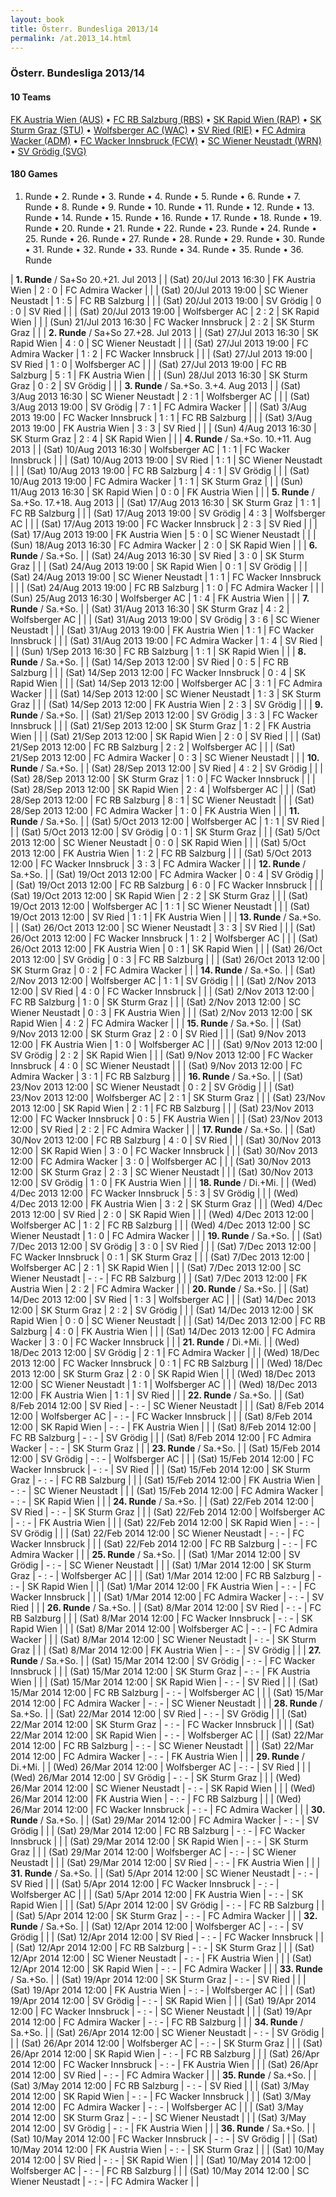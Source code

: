 ```yaml
---
layout: book
title: Österr. Bundesliga 2013/14
permalink: /at.2013_14.html
---
```



### Österr. Bundesliga 2013/14


#### 10 Teams


 [FK Austria Wien (AUS)](at.html#austria)   •  [FC RB Salzburg (RBS)](at.html#salzburg)   •  [SK Rapid Wien (RAP)](at.html#rapid)   •  [SK Sturm Graz (STU)](at.html#sturm)   •  [Wolfsberger AC (WAC)](at.html#wac)   •  [SV Ried (RIE)](at.html#ried)   •  [FC Admira Wacker (ADM)](at.html#admira)   •  [FC Wacker Innsbruck (FCW)](at.html#innsbruck)   •  [SC Wiener Neustadt (WRN)](at.html#wrneustadt)   •  [SV Grödig (SVG)](at.html#groedig)  


 



#### 180 Games

 1. Runde •  2. Runde •  3. Runde •  4. Runde •  5. Runde •  6. Runde •  7. Runde •  8. Runde •  9. Runde •  10. Runde •  11. Runde •  12. Runde •  13. Runde •  14. Runde •  15. Runde •  16. Runde •  17. Runde •  18. Runde •  19. Runde •  20. Runde •  21. Runde •  22. Runde •  23. Runde •  24. Runde •  25. Runde •  26. Runde •  27. Runde •  28. Runde •  29. Runde •  30. Runde •  31. Runde •  32. Runde •  33. Runde •  34. Runde •  35. Runde •  36. Runde


| **1. Runde** / Sa+So 20.+21. Jul 2013 |
| (Sat) 20/Jul 2013 16:30 | FK Austria Wien | 2 : 0 | FC Admira Wacker |  |
| (Sat) 20/Jul 2013 19:00 | SC Wiener Neustadt | 1 : 5 | FC RB Salzburg |  |
| (Sat) 20/Jul 2013 19:00 | SV Grödig | 0 : 0 | SV Ried |  |
| (Sat) 20/Jul 2013 19:00 | Wolfsberger AC | 2 : 2 | SK Rapid Wien |  |
| (Sun) 21/Jul 2013 16:30 | FC Wacker Innsbruck | 2 : 2 | SK Sturm Graz |  |
| **2. Runde** / Sa+So 27.+28. Jul 2013 |
| (Sat) 27/Jul 2013 16:30 | SK Rapid Wien | 4 : 0 | SC Wiener Neustadt |  |
| (Sat) 27/Jul 2013 19:00 | FC Admira Wacker | 1 : 2 | FC Wacker Innsbruck |  |
| (Sat) 27/Jul 2013 19:00 | SV Ried | 1 : 0 | Wolfsberger AC |  |
| (Sat) 27/Jul 2013 19:00 | FC RB Salzburg | 5 : 1 | FK Austria Wien |  |
| (Sun) 28/Jul 2013 16:30 | SK Sturm Graz | 0 : 2 | SV Grödig |  |
| **3. Runde** / Sa.+So. 3.+4. Aug 2013 |
| (Sat) 3/Aug 2013 16:30 | SC Wiener Neustadt | 2 : 1 | Wolfsberger AC |  |
| (Sat) 3/Aug 2013 19:00 | SV Grödig | 7 : 1 | FC Admira Wacker |  |
| (Sat) 3/Aug 2013 19:00 | FC Wacker Innsbruck | 1 : 1 | FC RB Salzburg |  |
| (Sat) 3/Aug 2013 19:00 | FK Austria Wien | 3 : 3 | SV Ried |  |
| (Sun) 4/Aug 2013 16:30 | SK Sturm Graz | 2 : 4 | SK Rapid Wien |  |
| **4. Runde** / Sa.+So. 10.+11. Aug 2013 |
| (Sat) 10/Aug 2013 16:30 | Wolfsberger AC | 1 : 1 | FC Wacker Innsbruck |  |
| (Sat) 10/Aug 2013 19:00 | SV Ried | 1 : 1 | SC Wiener Neustadt |  |
| (Sat) 10/Aug 2013 19:00 | FC RB Salzburg | 4 : 1 | SV Grödig |  |
| (Sat) 10/Aug 2013 19:00 | FC Admira Wacker | 1 : 1 | SK Sturm Graz |  |
| (Sun) 11/Aug 2013 16:30 | SK Rapid Wien | 0 : 0 | FK Austria Wien |  |
| **5. Runde** / Sa.+So. 17.+18. Aug 2013 |
| (Sat) 17/Aug 2013 16:30 | SK Sturm Graz | 1 : 1 | FC RB Salzburg |  |
| (Sat) 17/Aug 2013 19:00 | SV Grödig | 4 : 3 | Wolfsberger AC |  |
| (Sat) 17/Aug 2013 19:00 | FC Wacker Innsbruck | 2 : 3 | SV Ried |  |
| (Sat) 17/Aug 2013 19:00 | FK Austria Wien | 5 : 0 | SC Wiener Neustadt |  |
| (Sun) 18/Aug 2013 16:30 | FC Admira Wacker | 2 : 0 | SK Rapid Wien |  |
| **6. Runde** / Sa.+So. |
| (Sat) 24/Aug 2013 16:30 | SV Ried | 3 : 0 | SK Sturm Graz |  |
| (Sat) 24/Aug 2013 19:00 | SK Rapid Wien | 0 : 1 | SV Grödig |  |
| (Sat) 24/Aug 2013 19:00 | SC Wiener Neustadt | 1 : 1 | FC Wacker Innsbruck |  |
| (Sat) 24/Aug 2013 19:00 | FC RB Salzburg | 1 : 0 | FC Admira Wacker |  |
| (Sun) 25/Aug 2013 16:30 | Wolfsberger AC | 1 : 4 | FK Austria Wien |  |
| **7. Runde** / Sa.+So. |
| (Sat) 31/Aug 2013 16:30 | SK Sturm Graz | 4 : 2 | Wolfsberger AC |  |
| (Sat) 31/Aug 2013 19:00 | SV Grödig | 3 : 6 | SC Wiener Neustadt |  |
| (Sat) 31/Aug 2013 19:00 | FK Austria Wien | 1 : 1 | FC Wacker Innsbruck |  |
| (Sat) 31/Aug 2013 19:00 | FC Admira Wacker | 1 : 4 | SV Ried |  |
| (Sun) 1/Sep 2013 16:30 | FC RB Salzburg | 1 : 1 | SK Rapid Wien |  |
| **8. Runde** / Sa.+So. |
| (Sat) 14/Sep 2013 12:00 | SV Ried | 0 : 5 | FC RB Salzburg |  |
| (Sat) 14/Sep 2013 12:00 | FC Wacker Innsbruck | 0 : 4 | SK Rapid Wien |  |
| (Sat) 14/Sep 2013 12:00 | Wolfsberger AC | 3 : 1 | FC Admira Wacker |  |
| (Sat) 14/Sep 2013 12:00 | SC Wiener Neustadt | 1 : 3 | SK Sturm Graz |  |
| (Sat) 14/Sep 2013 12:00 | FK Austria Wien | 2 : 3 | SV Grödig |  |
| **9. Runde** / Sa.+So. |
| (Sat) 21/Sep 2013 12:00 | SV Grödig | 3 : 3 | FC Wacker Innsbruck |  |
| (Sat) 21/Sep 2013 12:00 | SK Sturm Graz | 1 : 2 | FK Austria Wien |  |
| (Sat) 21/Sep 2013 12:00 | SK Rapid Wien | 2 : 0 | SV Ried |  |
| (Sat) 21/Sep 2013 12:00 | FC RB Salzburg | 2 : 2 | Wolfsberger AC |  |
| (Sat) 21/Sep 2013 12:00 | FC Admira Wacker | 0 : 3 | SC Wiener Neustadt |  |
| **10. Runde** / Sa.+So. |
| (Sat) 28/Sep 2013 12:00 | SV Ried | 4 : 2 | SV Grödig |  |
| (Sat) 28/Sep 2013 12:00 | SK Sturm Graz | 1 : 0 | FC Wacker Innsbruck |  |
| (Sat) 28/Sep 2013 12:00 | SK Rapid Wien | 2 : 4 | Wolfsberger AC |  |
| (Sat) 28/Sep 2013 12:00 | FC RB Salzburg | 8 : 1 | SC Wiener Neustadt |  |
| (Sat) 28/Sep 2013 12:00 | FC Admira Wacker | 1 : 0 | FK Austria Wien |  |
| **11. Runde** / Sa.+So. |
| (Sat) 5/Oct 2013 12:00 | Wolfsberger AC | 1 : 1 | SV Ried |  |
| (Sat) 5/Oct 2013 12:00 | SV Grödig | 0 : 1 | SK Sturm Graz |  |
| (Sat) 5/Oct 2013 12:00 | SC Wiener Neustadt | 0 : 0 | SK Rapid Wien |  |
| (Sat) 5/Oct 2013 12:00 | FK Austria Wien | 1 : 2 | FC RB Salzburg |  |
| (Sat) 5/Oct 2013 12:00 | FC Wacker Innsbruck | 3 : 3 | FC Admira Wacker |  |
| **12. Runde** / Sa.+So. |
| (Sat) 19/Oct 2013 12:00 | FC Admira Wacker | 0 : 4 | SV Grödig |  |
| (Sat) 19/Oct 2013 12:00 | FC RB Salzburg | 6 : 0 | FC Wacker Innsbruck |  |
| (Sat) 19/Oct 2013 12:00 | SK Rapid Wien | 2 : 2 | SK Sturm Graz |  |
| (Sat) 19/Oct 2013 12:00 | Wolfsberger AC | 1 : 1 | SC Wiener Neustadt |  |
| (Sat) 19/Oct 2013 12:00 | SV Ried | 1 : 1 | FK Austria Wien |  |
| **13. Runde** / Sa.+So. |
| (Sat) 26/Oct 2013 12:00 | SC Wiener Neustadt | 3 : 3 | SV Ried |  |
| (Sat) 26/Oct 2013 12:00 | FC Wacker Innsbruck | 1 : 2 | Wolfsberger AC |  |
| (Sat) 26/Oct 2013 12:00 | FK Austria Wien | 0 : 1 | SK Rapid Wien |  |
| (Sat) 26/Oct 2013 12:00 | SV Grödig | 0 : 3 | FC RB Salzburg |  |
| (Sat) 26/Oct 2013 12:00 | SK Sturm Graz | 0 : 2 | FC Admira Wacker |  |
| **14. Runde** / Sa.+So. |
| (Sat) 2/Nov 2013 12:00 | Wolfsberger AC | 1 : 1 | SV Grödig |  |
| (Sat) 2/Nov 2013 12:00 | SV Ried | 4 : 0 | FC Wacker Innsbruck |  |
| (Sat) 2/Nov 2013 12:00 | FC RB Salzburg | 1 : 0 | SK Sturm Graz |  |
| (Sat) 2/Nov 2013 12:00 | SC Wiener Neustadt | 0 : 3 | FK Austria Wien |  |
| (Sat) 2/Nov 2013 12:00 | SK Rapid Wien | 4 : 2 | FC Admira Wacker |  |
| **15. Runde** / Sa.+So. |
| (Sat) 9/Nov 2013 12:00 | SK Sturm Graz | 2 : 0 | SV Ried |  |
| (Sat) 9/Nov 2013 12:00 | FK Austria Wien | 1 : 0 | Wolfsberger AC |  |
| (Sat) 9/Nov 2013 12:00 | SV Grödig | 2 : 2 | SK Rapid Wien |  |
| (Sat) 9/Nov 2013 12:00 | FC Wacker Innsbruck | 4 : 0 | SC Wiener Neustadt |  |
| (Sat) 9/Nov 2013 12:00 | FC Admira Wacker | 3 : 1 | FC RB Salzburg |  |
| **16. Runde** / Sa.+So. |
| (Sat) 23/Nov 2013 12:00 | SC Wiener Neustadt | 0 : 2 | SV Grödig |  |
| (Sat) 23/Nov 2013 12:00 | Wolfsberger AC | 2 : 1 | SK Sturm Graz |  |
| (Sat) 23/Nov 2013 12:00 | SK Rapid Wien | 2 : 1 | FC RB Salzburg |  |
| (Sat) 23/Nov 2013 12:00 | FC Wacker Innsbruck | 0 : 5 | FK Austria Wien |  |
| (Sat) 23/Nov 2013 12:00 | SV Ried | 2 : 2 | FC Admira Wacker |  |
| **17. Runde** / Sa.+So. |
| (Sat) 30/Nov 2013 12:00 | FC RB Salzburg | 4 : 0 | SV Ried |  |
| (Sat) 30/Nov 2013 12:00 | SK Rapid Wien | 3 : 0 | FC Wacker Innsbruck |  |
| (Sat) 30/Nov 2013 12:00 | FC Admira Wacker | 3 : 0 | Wolfsberger AC |  |
| (Sat) 30/Nov 2013 12:00 | SK Sturm Graz | 2 : 3 | SC Wiener Neustadt |  |
| (Sat) 30/Nov 2013 12:00 | SV Grödig | 1 : 0 | FK Austria Wien |  |
| **18. Runde** / Di.+Mi. |
| (Wed) 4/Dec 2013 12:00 | FC Wacker Innsbruck | 5 : 3 | SV Grödig |  |
| (Wed) 4/Dec 2013 12:00 | FK Austria Wien | 3 : 2 | SK Sturm Graz |  |
| (Wed) 4/Dec 2013 12:00 | SV Ried | 2 : 0 | SK Rapid Wien |  |
| (Wed) 4/Dec 2013 12:00 | Wolfsberger AC | 1 : 2 | FC RB Salzburg |  |
| (Wed) 4/Dec 2013 12:00 | SC Wiener Neustadt | 1 : 0 | FC Admira Wacker |  |
| **19. Runde** / Sa.+So. |
| (Sat) 7/Dec 2013 12:00 | SV Grödig | 3 : 0 | SV Ried |  |
| (Sat) 7/Dec 2013 12:00 | FC Wacker Innsbruck | 0 : 1 | SK Sturm Graz |  |
| (Sat) 7/Dec 2013 12:00 | Wolfsberger AC | 2 : 1 | SK Rapid Wien |  |
| (Sat) 7/Dec 2013 12:00 | SC Wiener Neustadt | - : - | FC RB Salzburg |  |
| (Sat) 7/Dec 2013 12:00 | FK Austria Wien | 2 : 2 | FC Admira Wacker |  |
| **20. Runde** / Sa.+So. |
| (Sat) 14/Dec 2013 12:00 | SV Ried | 1 : 3 | Wolfsberger AC |  |
| (Sat) 14/Dec 2013 12:00 | SK Sturm Graz | 2 : 2 | SV Grödig |  |
| (Sat) 14/Dec 2013 12:00 | SK Rapid Wien | 0 : 0 | SC Wiener Neustadt |  |
| (Sat) 14/Dec 2013 12:00 | FC RB Salzburg | 4 : 0 | FK Austria Wien |  |
| (Sat) 14/Dec 2013 12:00 | FC Admira Wacker | 3 : 0 | FC Wacker Innsbruck |  |
| **21. Runde** / Di.+Mi. |
| (Wed) 18/Dec 2013 12:00 | SV Grödig | 2 : 1 | FC Admira Wacker |  |
| (Wed) 18/Dec 2013 12:00 | FC Wacker Innsbruck | 0 : 1 | FC RB Salzburg |  |
| (Wed) 18/Dec 2013 12:00 | SK Sturm Graz | 2 : 0 | SK Rapid Wien |  |
| (Wed) 18/Dec 2013 12:00 | SC Wiener Neustadt | 1 : 1 | Wolfsberger AC |  |
| (Wed) 18/Dec 2013 12:00 | FK Austria Wien | 1 : 1 | SV Ried |  |
| **22. Runde** / Sa.+So. |
| (Sat) 8/Feb 2014 12:00 | SV Ried | - : - | SC Wiener Neustadt |  |
| (Sat) 8/Feb 2014 12:00 | Wolfsberger AC | - : - | FC Wacker Innsbruck |  |
| (Sat) 8/Feb 2014 12:00 | SK Rapid Wien | - : - | FK Austria Wien |  |
| (Sat) 8/Feb 2014 12:00 | FC RB Salzburg | - : - | SV Grödig |  |
| (Sat) 8/Feb 2014 12:00 | FC Admira Wacker | - : - | SK Sturm Graz |  |
| **23. Runde** / Sa.+So. |
| (Sat) 15/Feb 2014 12:00 | SV Grödig | - : - | Wolfsberger AC |  |
| (Sat) 15/Feb 2014 12:00 | FC Wacker Innsbruck | - : - | SV Ried |  |
| (Sat) 15/Feb 2014 12:00 | SK Sturm Graz | - : - | FC RB Salzburg |  |
| (Sat) 15/Feb 2014 12:00 | FK Austria Wien | - : - | SC Wiener Neustadt |  |
| (Sat) 15/Feb 2014 12:00 | FC Admira Wacker | - : - | SK Rapid Wien |  |
| **24. Runde** / Sa.+So. |
| (Sat) 22/Feb 2014 12:00 | SV Ried | - : - | SK Sturm Graz |  |
| (Sat) 22/Feb 2014 12:00 | Wolfsberger AC | - : - | FK Austria Wien |  |
| (Sat) 22/Feb 2014 12:00 | SK Rapid Wien | - : - | SV Grödig |  |
| (Sat) 22/Feb 2014 12:00 | SC Wiener Neustadt | - : - | FC Wacker Innsbruck |  |
| (Sat) 22/Feb 2014 12:00 | FC RB Salzburg | - : - | FC Admira Wacker |  |
| **25. Runde** / Sa.+So. |
| (Sat) 1/Mar 2014 12:00 | SV Grödig | - : - | SC Wiener Neustadt |  |
| (Sat) 1/Mar 2014 12:00 | SK Sturm Graz | - : - | Wolfsberger AC |  |
| (Sat) 1/Mar 2014 12:00 | FC RB Salzburg | - : - | SK Rapid Wien |  |
| (Sat) 1/Mar 2014 12:00 | FK Austria Wien | - : - | FC Wacker Innsbruck |  |
| (Sat) 1/Mar 2014 12:00 | FC Admira Wacker | - : - | SV Ried |  |
| **26. Runde** / Sa.+So. |
| (Sat) 8/Mar 2014 12:00 | SV Ried | - : - | FC RB Salzburg |  |
| (Sat) 8/Mar 2014 12:00 | FC Wacker Innsbruck | - : - | SK Rapid Wien |  |
| (Sat) 8/Mar 2014 12:00 | Wolfsberger AC | - : - | FC Admira Wacker |  |
| (Sat) 8/Mar 2014 12:00 | SC Wiener Neustadt | - : - | SK Sturm Graz |  |
| (Sat) 8/Mar 2014 12:00 | FK Austria Wien | - : - | SV Grödig |  |
| **27. Runde** / Sa.+So. |
| (Sat) 15/Mar 2014 12:00 | SV Grödig | - : - | FC Wacker Innsbruck |  |
| (Sat) 15/Mar 2014 12:00 | SK Sturm Graz | - : - | FK Austria Wien |  |
| (Sat) 15/Mar 2014 12:00 | SK Rapid Wien | - : - | SV Ried |  |
| (Sat) 15/Mar 2014 12:00 | FC RB Salzburg | - : - | Wolfsberger AC |  |
| (Sat) 15/Mar 2014 12:00 | FC Admira Wacker | - : - | SC Wiener Neustadt |  |
| **28. Runde** / Sa.+So. |
| (Sat) 22/Mar 2014 12:00 | SV Ried | - : - | SV Grödig |  |
| (Sat) 22/Mar 2014 12:00 | SK Sturm Graz | - : - | FC Wacker Innsbruck |  |
| (Sat) 22/Mar 2014 12:00 | SK Rapid Wien | - : - | Wolfsberger AC |  |
| (Sat) 22/Mar 2014 12:00 | FC RB Salzburg | - : - | SC Wiener Neustadt |  |
| (Sat) 22/Mar 2014 12:00 | FC Admira Wacker | - : - | FK Austria Wien |  |
| **29. Runde** / Di.+Mi. |
| (Wed) 26/Mar 2014 12:00 | Wolfsberger AC | - : - | SV Ried |  |
| (Wed) 26/Mar 2014 12:00 | SV Grödig | - : - | SK Sturm Graz |  |
| (Wed) 26/Mar 2014 12:00 | SC Wiener Neustadt | - : - | SK Rapid Wien |  |
| (Wed) 26/Mar 2014 12:00 | FK Austria Wien | - : - | FC RB Salzburg |  |
| (Wed) 26/Mar 2014 12:00 | FC Wacker Innsbruck | - : - | FC Admira Wacker |  |
| **30. Runde** / Sa.+So. |
| (Sat) 29/Mar 2014 12:00 | FC Admira Wacker | - : - | SV Grödig |  |
| (Sat) 29/Mar 2014 12:00 | FC RB Salzburg | - : - | FC Wacker Innsbruck |  |
| (Sat) 29/Mar 2014 12:00 | SK Rapid Wien | - : - | SK Sturm Graz |  |
| (Sat) 29/Mar 2014 12:00 | Wolfsberger AC | - : - | SC Wiener Neustadt |  |
| (Sat) 29/Mar 2014 12:00 | SV Ried | - : - | FK Austria Wien |  |
| **31. Runde** / Sa.+So. |
| (Sat) 5/Apr 2014 12:00 | SC Wiener Neustadt | - : - | SV Ried |  |
| (Sat) 5/Apr 2014 12:00 | FC Wacker Innsbruck | - : - | Wolfsberger AC |  |
| (Sat) 5/Apr 2014 12:00 | FK Austria Wien | - : - | SK Rapid Wien |  |
| (Sat) 5/Apr 2014 12:00 | SV Grödig | - : - | FC RB Salzburg |  |
| (Sat) 5/Apr 2014 12:00 | SK Sturm Graz | - : - | FC Admira Wacker |  |
| **32. Runde** / Sa.+So. |
| (Sat) 12/Apr 2014 12:00 | Wolfsberger AC | - : - | SV Grödig |  |
| (Sat) 12/Apr 2014 12:00 | SV Ried | - : - | FC Wacker Innsbruck |  |
| (Sat) 12/Apr 2014 12:00 | FC RB Salzburg | - : - | SK Sturm Graz |  |
| (Sat) 12/Apr 2014 12:00 | SC Wiener Neustadt | - : - | FK Austria Wien |  |
| (Sat) 12/Apr 2014 12:00 | SK Rapid Wien | - : - | FC Admira Wacker |  |
| **33. Runde** / Sa.+So. |
| (Sat) 19/Apr 2014 12:00 | SK Sturm Graz | - : - | SV Ried |  |
| (Sat) 19/Apr 2014 12:00 | FK Austria Wien | - : - | Wolfsberger AC |  |
| (Sat) 19/Apr 2014 12:00 | SV Grödig | - : - | SK Rapid Wien |  |
| (Sat) 19/Apr 2014 12:00 | FC Wacker Innsbruck | - : - | SC Wiener Neustadt |  |
| (Sat) 19/Apr 2014 12:00 | FC Admira Wacker | - : - | FC RB Salzburg |  |
| **34. Runde** / Sa.+So. |
| (Sat) 26/Apr 2014 12:00 | SC Wiener Neustadt | - : - | SV Grödig |  |
| (Sat) 26/Apr 2014 12:00 | Wolfsberger AC | - : - | SK Sturm Graz |  |
| (Sat) 26/Apr 2014 12:00 | SK Rapid Wien | - : - | FC RB Salzburg |  |
| (Sat) 26/Apr 2014 12:00 | FC Wacker Innsbruck | - : - | FK Austria Wien |  |
| (Sat) 26/Apr 2014 12:00 | SV Ried | - : - | FC Admira Wacker |  |
| **35. Runde** / Sa.+So. |
| (Sat) 3/May 2014 12:00 | FC RB Salzburg | - : - | SV Ried |  |
| (Sat) 3/May 2014 12:00 | SK Rapid Wien | - : - | FC Wacker Innsbruck |  |
| (Sat) 3/May 2014 12:00 | FC Admira Wacker | - : - | Wolfsberger AC |  |
| (Sat) 3/May 2014 12:00 | SK Sturm Graz | - : - | SC Wiener Neustadt |  |
| (Sat) 3/May 2014 12:00 | SV Grödig | - : - | FK Austria Wien |  |
| **36. Runde** / Sa.+So. |
| (Sat) 10/May 2014 12:00 | FC Wacker Innsbruck | - : - | SV Grödig |  |
| (Sat) 10/May 2014 12:00 | FK Austria Wien | - : - | SK Sturm Graz |  |
| (Sat) 10/May 2014 12:00 | SV Ried | - : - | SK Rapid Wien |  |
| (Sat) 10/May 2014 12:00 | Wolfsberger AC | - : - | FC RB Salzburg |  |
| (Sat) 10/May 2014 12:00 | SC Wiener Neustadt | - : - | FC Admira Wacker |  |
